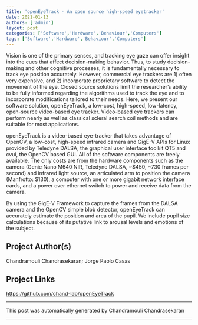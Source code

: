 ```yaml
---
title: 'openEyeTrack - An open source high-speed eyetracker'
date: 2021-01-13
authors: ['admin']
layout: post
categories: ['Software','Hardware','Behaviour','Computers']
tags: ['Software','Hardware','Behaviour','Computers']
---
```

Vision is one of the primary senses, and tracking eye gaze can offer insight into the cues that affect decision-making behavior. Thus, to study decision-making and other cognitive processes, it is fundamentally necessary to track eye position accurately. However, commercial eye trackers are 1) often very expensive, and 2) incorporate proprietary software to detect the movement of the eye. Closed source solutions limit the researcher’s ability to be fully informed regarding the algorithms used to track the eye and to incorporate modifications tailored to their needs. Here, we present our software solution, openEyeTrack, a low-cost, high-speed, low-latency, open-source video-based eye tracker. Video-based eye trackers can perform nearly as well as classical scleral search coil methods and are suitable for most applications.

openEyeTrack is a video-based eye-tracker that takes advantage of OpenCV, a low-cost, high-speed infrared camera and GigE-V APIs for Linux provided by Teledyne DALSA, the graphical user interface toolkit QT5 and cvui, the OpenCV based GUI. All of the software components are freely available. The only costs are from the hardware components such as the camera (Genie Nano M640 NIR, Teledyne DALSA, ~$450, ~730 frames per second) and infrared light source, an articulated arm to position the camera (Manfrotto: $130), a computer with one or more gigabit network interface cards, and a power over ethernet switch to power and receive data from the camera.

By using the GigE-V Framework to capture the frames from the DALSA camera and the OpenCV simple blob detector, openEyeTrack can accurately estimate the position and area of the pupil. We include pupil size calculations because of its putative link to arousal levels and emotions of the subject.
## Project Author(s)
Chandramouli Chandrasekaran; Jorge Paolo Casas
## Project Links
https://github.com/chand-lab/openEyeTrack
***
This post was automatically generated by
Chandramouli Chandrasekaran
***
